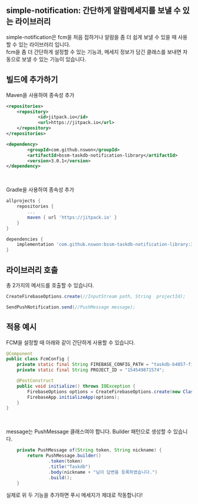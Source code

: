## simple-notification: 간단하게 알람메세지를 보낼 수 있는 라이브러리
simple-notification은 fcm을 처음 접하거나 알람을 좀 더 쉽게 보낼 수 있을 때 사용할 수 있는 라이브러리 입니다. <br>
fcm을 좀 더 간단하게 설정할 수 있는 기능과, 메세지 정보가 담긴 클래스를 보내면 자동으로 보낼 수 있는 기능이 있습니다. 

## 빌드에 추가하기

Maven을 사용하여 종속성 추가
```xml
<repositories>
	<repository>
		    <id>jitpack.io</id>
		    <url>https://jitpack.io</url>
	</repository>
</repositories>
```
```xml
<dependency>
	    <groupId>com.github.nswon</groupId>
	    <artifactId>bssm-taskdb-notification-library</artifactId>
	    <version>3.0.1</version>
</dependency>
```
<br>

Gradle을 사용하여 종속성 추가
```gradle
allprojects {
	repositories {
		...
		maven { url 'https://jitpack.io' }
	}
}
```

```gradle
dependencies {
	implementation 'com.github.nswon:bssm-taskdb-notification-library:3.0.1'
}
```

## 라이브러리 호출
총 2가지의 메서드를 호출할 수 있습니다. 

```java
CreateFirebaseOptions.create(//InputStream path, String	 projectId);
```
```java
SendPushNotification.send(//PushMessage message);
```

## 적용 예시

FCM을 설정할 때 아래와 같이 간단하게 사용할 수 있습니다.

```java
@Component
public class FcmConfig {
    private static final String FIREBASE_CONFIG_PATH = "taskdb-b4857-firebase-adminsdk-bbv2u-ff04edbe81.json";
    private static final String PROJECT_ID = "154549871574";

    @PostConstruct
    public void initialize() throws IOException {
        FirebaseOptions options = CreateFirebaseOptions.create(new ClassPathResource(FIREBASE_CONFIG_PATH).getInputStream(), PROJECT_ID);
        FirebaseApp.initializeApp(options);
    }
}
```
<br>

message는 PushMessage 클래스여야 합니다. Builder 패턴으로 생성할 수 있습니다.
```java
    private PushMessage of(String token, String nickname) {
        return PushMessage.builder()
                .token(token)
                .title("Taskdb")
                .body(nickname + "님이 답변을 등록하였습니다.")
                .build();
    }
```

실제로 위 두 기능을 추가하면 푸시 메세지가 제대로 작동합니다! 
